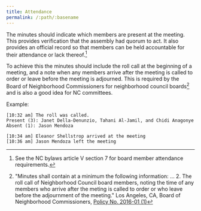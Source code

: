 ```yaml
---
title: Attendance
permalink: /:path/:basename
---
```


The minutes should
indicate which members
are present
at the meeting.
This provides verification
that the assembly
had quorum to act.
It also provides
an official record
so that members
can be held accountable
for their attendance
or lack thereof.[^bylawsattendance]

To achieve this
the minutes should include
the roll call
at the beginning
of a meeting,
and a note
when any members arrive
after the meeting
is called to order
or leave
before the meeting
is adjourned.
This is required
by the Board
of Neighborhood Commissioners
for neighborhood council boards[^boncattendance]
and is also
a good idea
for NC committees.

Example:

    [10:32 am] The roll was called.
    Present (3): Janet Della-Denunzio, Tahani Al-Jamil, and Chidi Anagonye
    Absent (1): Jason Mendoza

    [10:34 am] Eleanor Shellstrop arrived at the meeting
    [10:36 am] Jason Mendoza left the meeting

[^bylawsattendance]:
    See the NC bylaws
    article V section 7
    for board member
    attendance requirements.

[^boncattendance]:
     "Minutes shall contain
     at a minimum
     the following information: ...
     2. The roll call
     of Neighborhood Council board members,
     noting the time
     of any members
     who arrive
     after the meting
     is called to order
     or who leave
     before the adjournment
     of the meeting."
     Los Angeles, CA,
     Board of Neighborhood Commissioners,
     [Policy No. 2016-01 (1)](https://empowerla.org/wp-content/uploads/2019/03/Amended-Minutes-Policy-Resolution1-03.18.19.pdf)
